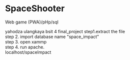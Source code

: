 # SpaceShooter
Web game (PWA)/pHp/sql

yahodza ulangkaya bsit 4
final_project
step1.extract the file<br>
step 2. import database name "space_impact"<br>
step 3. open xammp<br>
step 4. run apache.<br>
localhost/spaceImpact
